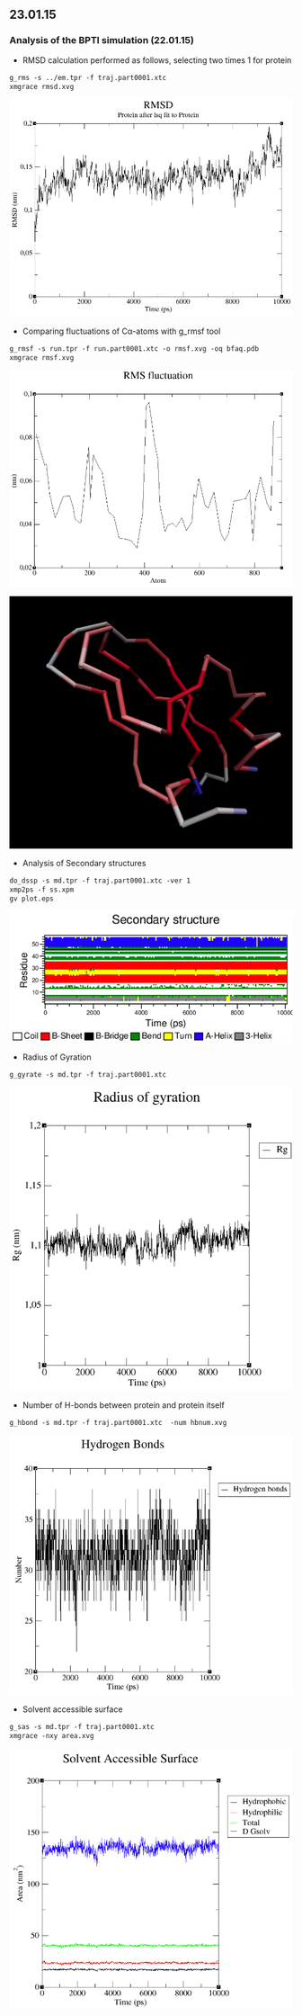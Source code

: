 ## 23.01.15

### Analysis of the BPTI simulation (22.01.15)

* RMSD calculation performed as follows, selecting two times 1 for protein

```
g_rms -s ../em.tpr -f traj.part0001.xtc
xmgrace rmsd.xvg
```

![RMSD](https://raw.githubusercontent.com/sagar87/MD/master/230115/rmsd_bpti.png)

* Comparing fluctuations of Cα-atoms with g_rmsf tool

```
g_rmsf -s run.tpr -f run.part0001.xtc -o rmsf.xvg -oq bfaq.pdb
xmgrace rmsf.xvg
```

![RMSF of Cα atoms](https://raw.githubusercontent.com/sagar87/MD/master/230115/rmsf_bpti.png)

![Trace](https://github.com/sagar87/MD/blob/master/230115/rmsf_vmd_bpti.png)

* Analysis of Secondary structures

```
do_dssp -s md.tpr -f traj.part0001.xtc -ver 1
xmp2ps -f ss.xpm
gv plot.eps
```

![Secondary Structures](https://github.com/sagar87/MD/blob/master/230115/ss_bpti.png)

* Radius of Gyration

```
g_gyrate -s md.tpr -f traj.part0001.xtc 
```

![Radius of gyration](https://github.com/sagar87/MD/blob/master/230115/gyration_bpti.png)

* Number of H-bonds between protein and protein itself

```
g_hbond -s md.tpr -f traj.part0001.xtc  -num hbnum.xvg
```

![Number of H-bond formed by the protein itself](https://github.com/sagar87/MD/blob/master/230115/hbond_bpti.png)

* Solvent accessible surface 

```
g_sas -s md.tpr -f traj.part0001.xtc
xmgrace -nxy area.xvg
```

![Soluble accessible area](https://github.com/sagar87/MD/blob/master/230115/sol_bpti.png)
